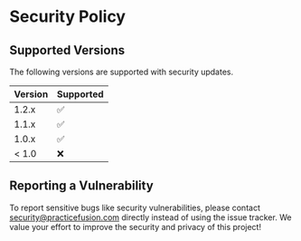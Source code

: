 # Security Policy

## Supported Versions

The following versions are supported with security updates.

| Version | Supported          |
| ------- | ------------------ |
| 1.2.x   | :white_check_mark: |
| 1.1.x   | :white_check_mark: |
| 1.0.x   | :white_check_mark: |
| < 1.0   | :x:                |

## Reporting a Vulnerability

To report sensitive bugs like security vulnerabilities, please contact security@practicefusion.com directly instead of using the issue tracker. We value your effort to improve the security and privacy of this project!
